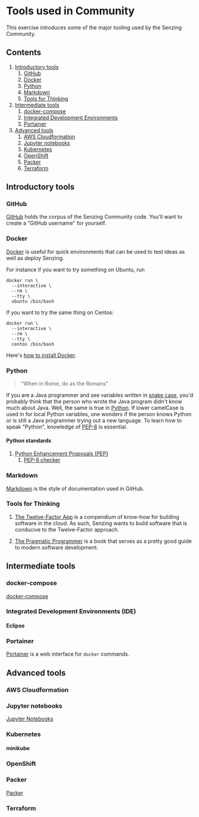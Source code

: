 # Tools used in Community

This exercise introduces some of the major tooling used by the Senzing Community.

## Contents

1. [Introductory tools](#introductory-tools)
    1. [GitHub](#github)
    1. [Docker](#docker)
    1. [Python](#python)
    1. [Markdown](#markdown)
    1. [Tools for Thinking](#tools-for-thinking)
1. [Intermediate tools](#intermediate-tools)
    1. [docker-compose](#docker-compose)
    1. [Integrated Development Environments](#integrated-developent-enviroments)
    1. [Portainer](#portainer)
1. [Advanced tools](#advanced-tools)
    1. [AWS Cloudformation](#aws-cloudformation)
    1. [Jupyter notebooks](#jupyter-notebooks)
    1. [Kubernetes](#kubernetes)
    1. [OpenShift](#openshift)
    1. [Packer](#packer)
    1. [Terraform](#terraform)

## Introductory tools

### GitHub

[GitHub](../../WHATIS/github.md)
holds the corpus of the Senzing Community code.
You'll want to create a "GitHub username" for yourself.

### Docker

[Docker](../../WHATIS/docker.md)
is useful for quick environments that can be used to test ideas
as well as deploy Senzing.

For instance if you want to try something on Ubuntu, run

```console
docker run \
  --interactive \
  --rm \
  --tty \
  ubuntu /bin/bash
```

If you want to try the same thing on Centos:

```console
docker run \
  --interactive \
  --rm \
  --tty \
  centos /bin/bash
```

Here's [how to install Docker](../../HOWTO/install-docker.md).

### Python

> "When in Rome, do as the Romans"

If you are a Java programmer and see variables written in
[snake case](https://en.wikipedia.org/wiki/Snake_case),
you'd probably think that the person who wrote the Java program
didn't know much about Java.
Well, the same is true in
[Python](../../WHATIS/python.md).
If lower camelCase is used in for local Python variables,
one wonders if the person knows Python
or is still a Java programmer trying out a new language.
To learn how to speak "Python", knowledge of
[PEP-8](https://www.python.org/dev/peps/pep-0008/)
is essential.

#### Python standards

1. [Python Enhancement Proposals (PEP)](https://www.python.org/dev/peps/)
    1. [PEP-8 checker](http://pep8online.com/)

### Markdown

[Markdown](../../WHATIS/markdown.md)
is the style of documentation used in GitHub.

### Tools for Thinking

1. [The Twelve-Factor App](https://12factor.net/) is a compendium of know-how for building software in the cloud.
   As such, Senzing wants to build software that is conducive to the Twelve-Factor approach.

1. [The Pragmatic Programmer](https://pragprog.com/titles/tpp20/the-pragmatic-programmer-20th-anniversary-edition/)
   is a book that serves as a pretty good guide to modern software development.

## Intermediate tools

### docker-compose

[docker-compose](../../WHATIS/docker-compose.md)

### Integrated Development Environments (IDE)

#### Eclipse

### Portainer

[Portainer](../../WHATIS/portainer.md) is a web interface for `docker` commands.

## Advanced tools

### AWS Cloudformation

### Jupyter notebooks

[Jupyter Notebooks](../../WHATIS/jupyter-notebook.md)

### Kubernetes

#### minikube

### OpenShift

### Packer

[Packer](../../WHATIS/packer.md)

### Terraform

